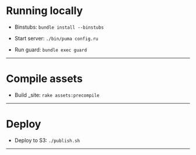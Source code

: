 # Running locally

* Binstubs: `bundle install --binstubs`

* Start server: `./bin/puma config.ru`

* Run guard: `bundle exec guard`

***

# Compile assets

* Build _site: `rake assets:precompile`

***

# Deploy

* Deploy to S3: `./publish.sh`

***